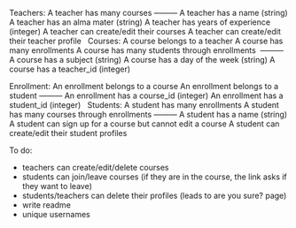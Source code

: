 Teachers:
A teacher has many courses
———
A teacher has a name (string)
A teacher has an alma mater (string)
A teacher has years of experience (integer)
A teacher can create/edit their courses
A teacher can create/edit their teacher profile
 
Courses:
A course belongs to a teacher
A course has many enrollments
A course has many students through enrollments
 ———
A course has a subject (string)
A course has a day of the week (string)
A course has a teacher_id (integer)

Enrollment:
An enrollment belongs to a course
An enrollment belongs to a student
———
An enrollment has a course_id (integer)
An enrollment has a student_id (integer)
 
Students:
A student has many enrollments
A student has many courses through enrollments
———
A student has a name (string)
A student can sign up for a course but cannot edit a course
A student can create/edit their student profiles

To do:
- teachers can create/edit/delete courses
- students can join/leave courses (if they are in the course, the link asks if they want to leave)
- students/teachers can delete their profiles (leads to are you sure? page)
- write readme
- unique usernames
